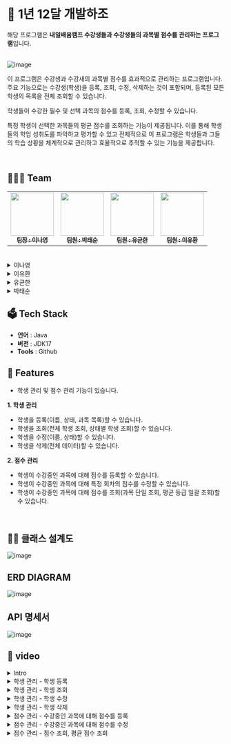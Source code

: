 # 🐾 1년 12달 개발하조

해당 프로그램은 **내일배움캠프 수강생들과 수강생들의 과목별 점수를 관리하는 프로그램**입니다.<br/>
<br>

![image](https://github.com/LeeNaYoung240/student_management_project/assets/107848521/466ca8a0-25f3-4313-b15a-a1d6b13300f4)

이 프로그램은 수강생과 수강새의 과목별 점수를 효과적으로 관리하는 프로그램입니다. 주요 기능으로는 수강생(학생)을 등록, 조회, 수정, 삭제하는 것이 포함되며, 등록된 모든 학생의 목록을 전체 조회할 수 있습니다.

학생들이 수강한 필수 및 선택 과목의 점수를 등록, 조회, 수정할 수 있습니다.

특정 학생이 선택한 과목들의 평균 점수를 조회하는 기능이 제공됩니다. 이를 통해 학생들의 학업 성취도를 파악하고 평가할 수 있고 전체적으로 이 프로그램은 학생들과 그들의 학습 상황을 체계적으로 관리하고 효율적으로 추적할 수 있는 기능을 제공합니다.

<br>

## 💁🏻‍♀️ Team

<table>
  <tbody>
    <tr>
      <td align="center"><a href="https://github.com/LeeNaYoung240"><img src="https://avatars.githubusercontent.com/u/107848521?v=4" width="100px;" alt=""/><br /><sub><b> 팀장 : 이나영 </b></sub></a><br /></td>
      <td align="center"><a href="https://github.com/marlboro09"><img src="https://avatars.githubusercontent.com/u/165752968?v=4" width="100px;" alt=""/><br /><sub><b> 팀원 : 박태순 </b></sub></a><br /></td>
      <td align="center"><a href="https://github.com/ryurbsgks5114"><img src="https://avatars.githubusercontent.com/u/165640275?v=4" width="100px;" alt=""/><br /><sub><b> 팀원 : 유균한 </b></sub></a><br /></td>
      <td align="center"><a href="https://github.com/Berithx"><img src="https://avatars.githubusercontent.com/u/154594004?v=4" width="100px;" alt=""/><br /><sub><b> 팀원 : 이유환 </b></sub></a><br /></td>
    </tr>
  </tbody>
</table>
<br/>

<details>
<summary>이나영</summary>
<div markdown="1">

- Student 담당
 	- Student 클래스 설계 및 구현
	- StudentList 설계 및 구현
	- main 함수에 Student 관련 내부 작동 코드
	- 디자인

</div>
</details>

<details>
<summary>이유환</summary>
<div markdown="1">
  
- JAVA에 대해 1도 모르던 비전공자입니다.
- 해보고싶던 것이 많았지만 구현할 배움이 부족했습니다.
- 목 마른 사람이 우물을 찾는 것처럼 부족을 느꼈으니 이것을 채울 수 있도록 노력하는 개발자가 되겠습니다.
- 담당 기능  
  1. 학생들이 수강중인 과목에 대한 점수 CRUD  
  2. 점수 CRUD가 원활하게 작동되기 위한 Main 클래스 내부 작동 코드    
  3. 팀의 광대(가 되고싶었던 I...)
</div>
</details>

<details>
<summary>유균한</summary>
<div markdown="1">
  
- Main 담당 
  - DataStroe 클래스 설계 및 구현
  - AutoIncrement 클래스 설계 및 구현
  - main 메서드 코드 병합
  
</div>
</details>

<details>
<summary>박태순</summary>
<div markdown="1">
  
- subject 및 발표 담당
  - subject 클래스 설계 및 구현
  - 발표 영상 및 자료 작성

</div>
</details>



## 🗳 Tech Stack
-   **언어**  : Java
-   **버전** : JDK17
-   **Tools** : Github


## 🌠 Features
- 학생 관리 및 점수 관리 기능이 있습니다.

**1. 학생 관리**
 - 학생을 등록(이름, 상태, 과목 목록)할 수 있습니다.
 - 학생을 조회(전체 학생 조회, 상태별 학생 조회)할 수 있습니다.
 - 학생을 수정(이름, 상태)할 수 있습니다.
 -  학생을 삭제(전체 데이터)할 수 있습니다.

**2. 점수 관리**
 - 학생이 수강중인 과목에 대해 점수를 등록할 수 있습니다.
 - 학생이 수강중인 과목에 대해 특정 회차의 점수를 수정할 수 있습니다.
 - 학생이 수강중인 과목에 대해 점수를 조회(과목 단일 조회, 평균 등급 일괄 조회)할 수 있습니다.

<br>

## ✍🏻 클래스 설계도 

![image](https://github.com/LeeNaYoung240/student_management_project/assets/107848521/06880cc2-29be-452a-86dc-9a98cf9ae6e9)

## ERD DIAGRAM

![image](https://github.com/LeeNaYoung240/student_management_project/assets/107848521/ee4f75f0-4a94-499c-9ac3-f1e36497194c)

## API 명세서

![image](https://github.com/LeeNaYoung240/student_management_project/assets/107848521/07997304-d179-4f18-aa3a-3cbfbf571b54)


## 📸 video
<details>
<summary>Intro</summary>
<div markdown="1">
  
https://github.com/LeeNaYoung240/student_management_project/assets/107848521/e9387dcd-0094-4022-aae4-fd5cf2f97b65

</div>
</details>

<details>
<summary>학생 관리 - 학생 등록</summary>
<div markdown="1">
  
https://github.com/LeeNaYoung240/student_management_project/assets/107848521/f195f688-94b3-4761-86a6-4244758f6162

</div>
</details>

<details>
<summary>학생 관리 - 학생 조회</summary>
<div markdown="1">
  
https://github.com/LeeNaYoung240/student_management_project/assets/107848521/fd98b172-366d-4b64-87da-eb49f108f9f2

</div>
</details>

<details>
<summary>학생 관리 - 학생 수정</summary>
<div markdown="1">
  
https://github.com/LeeNaYoung240/student_management_project/assets/107848521/46af0f01-893c-4296-a0d7-d962f86491a5

</div>
</details>

</div>
</details>

<details>
<summary>학생 관리 - 학생 삭제</summary>
<div markdown="1">
  
https://github.com/LeeNaYoung240/student_management_project/assets/107848521/2166fe62-fa55-4424-87a0-628927504d21

</div>
</details>

</div>
</details>

<details>
<summary>점수 관리 -  수강중인 과목에 대해 점수를 등록</summary>
<div markdown="1">
  
https://github.com/LeeNaYoung240/student_management_project/assets/107848521/a31078b6-1967-4905-aeb9-d9ad944e5e87


</div>
</details>

</div>
</details>

<details>
<summary>점수 관리 -  수강중인 과목에 대해 점수를 수정</summary>
<div markdown="1">
  
https://github.com/LeeNaYoung240/student_management_project/assets/107848521/32abf349-13e4-4ba6-8cf6-e01dcac87f3a

</div>
</details>

</div>
</details>

<details>
<summary>점수 관리 -  점수 조회, 평균 점수 조회</summary>
<div markdown="1">
  
https://github.com/LeeNaYoung240/student_management_project/assets/107848521/be40670a-0f25-4f08-8fb7-41cc50aa1b5c


</div>
</details>



